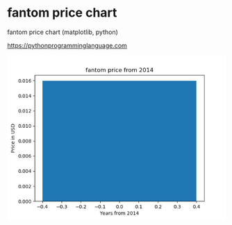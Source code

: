 # fantom price chart 

fantom price chart (matplotlib, python)

https://pythonprogramminglanguage.com

<img src='chart.png'>
